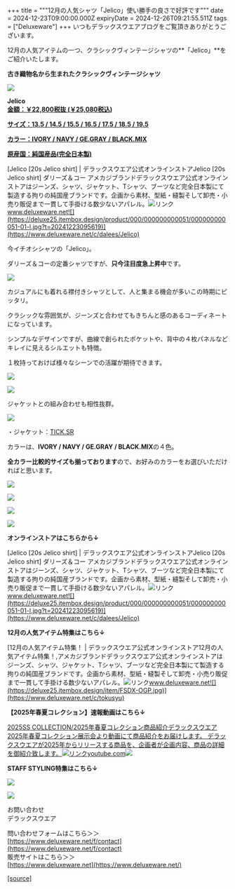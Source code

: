 +++
title = """12月の人気シャツ「Jelico」使い勝手の良さで好評です"""
date = 2024-12-23T09:00:00.000Z
expiryDate = 2024-12-26T09:21:55.511Z
tags = ["Deluxeware"]
+++
いつもデラックスウエアブログをご覧頂きありがとうございます。

12月の人気アイテムの一つ、クラシックヴィンテージシャツの**「Jelico」**をご紹介いたします。

**古き織物名から生まれたクラシックヴィンテージシャツ**

[![](https://stat.ameba.jp/user_images/20241223/16/deluxeware/4f/1b/j/o0800080015524731287.jpg)](https://stat.ameba.jp/user_images/20241223/16/deluxeware/4f/1b/j/o0800080015524731287.jpg)

**Jelico**  
**[金額：￥22,800税抜 (￥25,080税込)](https://www.deluxeware.net/c/dalees/Jelico)**

**[サイズ：13.5 / 14.5 / 15.5 / 16.5 / 17.5 / 18.5 / 19.5](https://www.deluxeware.net/c/dalees/Jelico)**

**[カラー：IVORY / NAVY / GE.GRAY / BLACK.MIX](https://www.deluxeware.net/c/dalees/Jelico)**

**[原産国：純国産品(完全日本製)](https://www.deluxeware.net/c/dalees/Jelico)**

[Jelico \[20s Jelico shirt\] | デラックスウエア公式オンラインストアJelico \[20s Jelico shirt\] ダリーズ＆コー アメカジブランドデラックスウエア公式オンラインストアはジーンズ、シャツ、ジャケット、Tシャツ、ブーツなど完全日本製にて製造する拘りの純国産ブランドです。企画から素材、型紙・縫製そして卸売・小売り販促まで一貫して手掛ける数少ないアパレル。![リンク](https://c.stat100.ameba.jp/ameblo/symbols/v3.20.0/svg/gray/editor_link.svg)www.deluxeware.net![](https://deluxe25.itembox.design/product/000/000000000051/000000000051-01-l.jpg?t=20241223095619)](https://www.deluxeware.net/c/dalees/Jelico)

今イチオシシャツの「Jelico」。

ダリーズ＆コーの定番シャツですが、**只今注目度急上昇中**です。

[![](https://stat.ameba.jp/user_images/20241223/16/deluxeware/0e/06/j/o0800080015524731278.jpg)](https://stat.ameba.jp/user_images/20241223/16/deluxeware/0e/06/j/o0800080015524731278.jpg)

カジュアルにも着れる襟付きシャツとして、人と集まる機会が多いこの時期にピッタリ。

クラシックな雰囲気が、ジーンズと合わせてもきちんと感のあるコーディネートになっています。

シンプルなデザインですが、曲線で創られたポケットや、背中の４枚パネルなどキレイに見えるシルエットも特徴。

１枚持っておけば様々なシーンでの活躍が期待できます。

[![](https://stat.ameba.jp/user_images/20241223/16/deluxeware/80/e0/j/o0800080015524731283.jpg)](https://stat.ameba.jp/user_images/20241223/16/deluxeware/80/e0/j/o0800080015524731283.jpg)

[![](https://stat.ameba.jp/user_images/20241223/16/deluxeware/71/be/j/o0800080015524731973.jpg)](https://stat.ameba.jp/user_images/20241223/16/deluxeware/71/be/j/o0800080015524731973.jpg)

ジャケットとの組み合わせも相性抜群。

[![](https://stat.ameba.jp/user_images/20241223/16/deluxeware/e4/5b/j/o0800080015524731280.jpg)](https://stat.ameba.jp/user_images/20241223/16/deluxeware/e4/5b/j/o0800080015524731280.jpg)

・ジャケット：[TICK.SR](https://www.deluxeware.net/c/dalees/TICKSR)

カラーは、**IVORY / NAVY / GE.GRAY / BLACK.MIX**の４色。

**全カラー比較的サイズも揃っております**ので、お好みのカラーをお選びいただければと思います。

[![](https://stat.ameba.jp/user_images/20241223/16/deluxeware/6f/af/j/o0800080015524732904.jpg)](https://stat.ameba.jp/user_images/20241223/16/deluxeware/6f/af/j/o0800080015524732904.jpg)

[![](https://stat.ameba.jp/user_images/20241223/16/deluxeware/7a/c6/j/o0800080015524732924.jpg)](https://stat.ameba.jp/user_images/20241223/16/deluxeware/7a/c6/j/o0800080015524732924.jpg)

[![](https://stat.ameba.jp/user_images/20241223/16/deluxeware/cd/cc/j/o0800080015524732929.jpg)](https://stat.ameba.jp/user_images/20241223/16/deluxeware/cd/cc/j/o0800080015524732929.jpg)

[![](https://stat.ameba.jp/user_images/20241223/16/deluxeware/9a/38/j/o0800080015524732926.jpg)](https://stat.ameba.jp/user_images/20241223/16/deluxeware/9a/38/j/o0800080015524732926.jpg)

**オンラインストアはこちらから↓**

[Jelico \[20s Jelico shirt\] | デラックスウエア公式オンラインストアJelico \[20s Jelico shirt\] ダリーズ＆コー アメカジブランドデラックスウエア公式オンラインストアはジーンズ、シャツ、ジャケット、Tシャツ、ブーツなど完全日本製にて製造する拘りの純国産ブランドです。企画から素材、型紙・縫製そして卸売・小売り販促まで一貫して手掛ける数少ないアパレル。![リンク](https://c.stat100.ameba.jp/ameblo/symbols/v3.20.0/svg/gray/editor_link.svg)www.deluxeware.net![](https://deluxe25.itembox.design/product/000/000000000051/000000000051-01-l.jpg?t=20241223095619)](https://www.deluxeware.net/c/dalees/Jelico)

**12月の人気アイテム特集はこちら↓**

[12月の人気アイテム特集！ | デラックスウエア公式オンラインストア12月の人気アイテム特集！,アメカジブランドデラックスウエア公式オンラインストアはジーンズ、シャツ、ジャケット、Tシャツ、ブーツなど完全日本製にて製造する拘りの純国産ブランドです。企画から素材、型紙・縫製そして卸売・小売り販促まで一貫して手掛ける数少ないアパレル。![リンク](https://c.stat100.ameba.jp/ameblo/symbols/v3.20.0/svg/gray/editor_link.svg)www.deluxeware.net![](https://deluxe25.itembox.design/item/FSDX-OGP.jpg)](https://www.deluxeware.net/c/tokusyu)

**【2025年春夏コレクション】速報動画はこちら↓**

[2025SS COLLECTION/2025年春夏コレクション商品紹介デラックスウエア2025年春夏コレクション展示会より動画にて商品紹介をお届けします。 デラックスウエアが2025年からリリースする商品を、企画者が企画内容、商品の詳細を御紹介致します。![リンク](https://c.stat100.ameba.jp/ameblo/symbols/v3.20.0/svg/gray/editor_link.svg)youtube.com![](https://i.ytimg.com/vi/A71qJSd2lh4/hqdefault.jpg?sqp=-oaymwEXCOADEI4CSFryq4qpAwkIARUAAIhCGAE=&rs=AOn4CLAjvDtZHCLmch_wfz5qqtOMUoi28A&days_since_epoch=20080)](https://youtube.com/playlist?list=PLmcuUjZ67rhnclr762_W-zDg7FyyrNvqF&si=fbxkCS6EMaPy7Eqk)

**STAFF STYLING特集はこちら↓**

[![](https://stat.ameba.jp/user_images/20241205/11/deluxeware/42/a2/j/o1200050015517935293.jpg?caw=800)](https://www.deluxeware.net/f/styling)

[![](https://stat.ameba.jp/user_images/20240315/15/deluxeware/04/7f/j/o0800026015413271803.jpg?caw=800)](https://www.instagram.com/deluxeware/?hl=ja)

お問い合わせ  
デラックスウエア

問い合わせフォームはこちら＞＞  
[https://www.deluxeware.net/f/contact](https://www.deluxeware.net/f/contact)  
販売サイトはこちら＞＞  
[https://www.deluxeware.net](https://www.deluxeware.net/)

[[source]](https://ameblo.jp/deluxeware/entry-12879696407.html)
